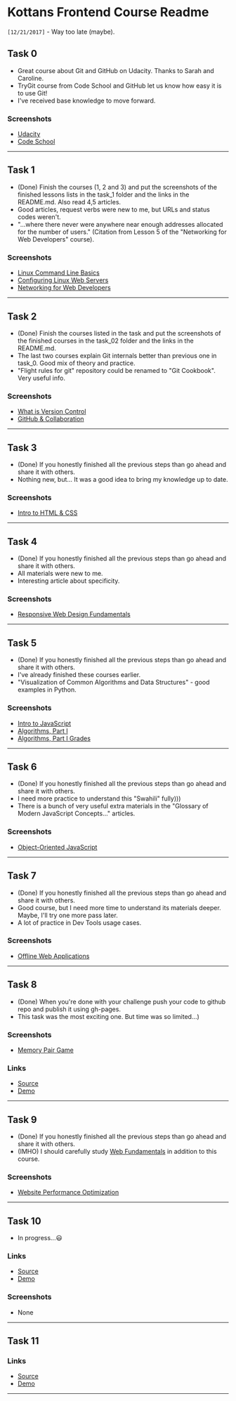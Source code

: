 # Kottans Frontend Course Readme

`[12/21/2017]` - Way too late (maybe).

## Task 0
- Great course about Git and GitHub on Udacity. Thanks to Sarah and Caroline.
- TryGit course from Code School and GitHub let us know how easy it is to use Git!
- I've received base knowledge to move forward.

### Screenshots
- [Udacity](/task_0/udacity_git.png)
- [Code School](/task_0/codeschool_git.png)

----------

## Task 1
- (Done) Finish the courses (1, 2 and 3) and put the screenshots of the finished lessons lists in the task_1 folder and the links in the README.md. Also read 4,5 articles.
- Good articles, request verbs were new to me, but URLs and status codes weren't.
- "...where there never were anywhere near enough addresses allocated for the number of users." (Citation from Lesson 5 of the "Networking for Web Developers" course).

### Screenshots
- [Linux Command Line Basics](/task_1/Linux_Command_Line_Basics.png)
- [Configuring Linux Web Servers](/task_1/Configuring_Linux_Web_Servers.png)
- [Networking for Web Developers](/task_1/Networking_for_Web_Developers.png)

----------

## Task 2
- (Done) Finish the courses listed in the task and put the screenshots of the finished courses in the task_02 folder and the links in the README.md.
- The last two courses explain Git internals better than previous one in task_0. Good mix of theory and practice.
- "Flight rules for git" repository could be renamed to "Git Cookbook". Very useful info.

### Screenshots
- [What is Version Control](/task_2/Version_Control_with_Git.png)
- [GitHub & Collaboration](/task_2/GitHub_&_Collaboration.png)

----------

## Task 3
- (Done) If you honestly finished all the previous steps than go ahead and share it with others.
- Nothing new, but... It was a good idea to bring my knowledge up to date.

### Screenshots
- [Intro to HTML & CSS](/task_3/HTML_and_CSS_Syntax.png)

----------

## Task 4
- (Done) If you honestly finished all the previous steps than go ahead and share it with others.
- All materials were new to me.
- Interesting article about specificity.

### Screenshots
- [Responsive Web Design Fundamentals](/task_4/Responsive_Web_Design_Fundamentals.png)

----------

## Task 5
- (Done) If you honestly finished all the previous steps than go ahead and share it with others.
- I've already finished these courses earlier.
- "Visualization of Common Algorithms and Data Structures" - good examples in Python.

### Screenshots
- [Intro to JavaScript](/task_5/Intro_to_JavaScript.png)
- [Algorithms, Part I](/task_5/Algorithms_Part_I.png)
- [Algorithms, Part I Grades](/task_5/Algorithms_Part_I_Grades.png)

----------

## Task 6
- (Done) If you honestly finished all the previous steps than go ahead and share it with others.
- I need more practice to understand this "Swahili" fully)))
- There is a bunch of very useful extra materials in the "Glossary of Modern JavaScript Concepts..." articles.

### Screenshots
- [Object-Oriented JavaScript](/task_6/Object_Oriented_JavaScript.png)

----------

## Task 7
- (Done) If you honestly finished all the previous steps than go ahead and share it with others.
- Good course, but I need more time to understand its materials deeper. Maybe, I'll try one more pass later.
- A lot of practice in Dev Tools usage cases.

### Screenshots
- [Offline Web Applications](/task_7/Offline_Web_Applications.png)

----------

## Task 8
- (Done) When you're done with your challenge push your code to github repo and publish it using gh-pages.
- This task was the most exciting one. But time was so limited...)

### Screenshots
- [Memory Pair Game](/task_8/Memory_Pair_Game.png)

### Links
- [Source](https://github.com/Andrew-Omelchenko/-memory-pair-game/)
- [Demo](https://andrew-omelchenko.github.io/-memory-pair-game/)

----------

## Task 9
- (Done) If you honestly finished all the previous steps than go ahead and share it with others.
- (IMHO) I should carefully study [Web Fundamentals](https://developers.google.com/web/fundamentals/) in addition to this course.

### Screenshots
- [Website Performance Optimization](/task_9/Website_Performance_Optimization.png)

----------

## Task 10
- In progress...:smiley:

### Links
- [Source](https://github.com/Andrew-Omelchenko/-weather-app/)
- [Demo](https://andrew-omelchenko.github.io/-weather-app/)

### Screenshots
- None

----------

## Task 11

### Links
- [Source](https://github.com/Andrew-Omelchenko/-checkout-page/)
- [Demo](https://andrew-omelchenko.github.io/-checkout-page/)

----------